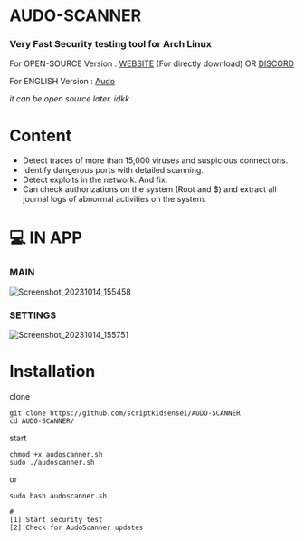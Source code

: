 # AUDO-SCANNER
### Very Fast Security testing tool for Arch Linux
 
For OPEN-SOURCE Version : [WEBSITE](https://endertopluluk.com) (For directly download) OR [DISCORD](https://discord.gg/g4KBRZ5Ghz) 
 
For ENGLISH Version : [Audo](https://github.com/scriptkidsensei/AUDO-SCANNER/tree/main/ENG)
 
*it can be open source later. idkk*
 
# Content
 
- Detect traces of more than 15,000 viruses and suspicious connections.
- Identify dangerous ports with detailed scanning.
- Detect exploits in the network. And fix.
- Can check authorizations on the system (Root and $) and extract all journal logs of abnormal activities on the system.
 
# 💻 IN APP
 
 ### MAIN 
 
![Screenshot_20231014_155458](https://github.com/scriptkidsensei/AUDO-SCANNER/assets/55909183/db5473d2-8798-48f8-b20d-8990aeabb0cd)
 
 ### SETTINGS
 
![Screenshot_20231014_155751](https://github.com/scriptkidsensei/AUDO-SCANNER/assets/55909183/b153d8d5-fa01-4376-b6bb-9b6d71ee12f7)
 
 
# Installation
 
clone 
 
``` 
git clone https://github.com/scriptkidsensei/AUDO-SCANNER
cd AUDO-SCANNER/
```
start
 
```
chmod +x audoscanner.sh
sudo ./audoscanner.sh
```
 
or
 
``` 
sudo bash audoscanner.sh
```
 
``` 
#
[1] Start security test
[2] Check for AudoScanner updates
